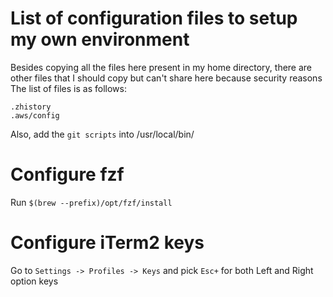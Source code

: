 # List of configuration files to setup my own environment

Besides copying all the files here present in my home directory, there are other files that I should copy but can't share here because security reasons
The list of files is as follows:

```
.zhistory
.aws/config
```

Also, add the `git scripts` into /usr/local/bin/

# Configure fzf

Run `$(brew --prefix)/opt/fzf/install`

# Configure iTerm2 keys

Go to `Settings -> Profiles -> Keys` and pick `Esc+` for both Left and Right option keys
